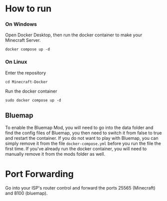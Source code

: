 # How to run

### On Windows
Open Docker Desktop, then run the docker container to make your Minecraft Server.
```
docker compose up -d
```
### On Linux
Enter the repository
```
cd Minecraft-Docker
```
Run the docker container
```
sudo docker compose up -d
```

## Bluemap
To enable the Bluemap Mod, you will need to go into the data folder and find the config files of Bluemap, you then need to switch it from false to true and restart the container.
If you do not want to play with Bluemap, you can simply remove it from the file `docker-compose.yml` before you run the file the first time. If you've already run the docker container, you will need to manually remove it from the mods folder as well.

# Port Forwarding
Go into your ISP's router control and forward the ports 25565 (Minecraft) and 8100 (bluemap).
